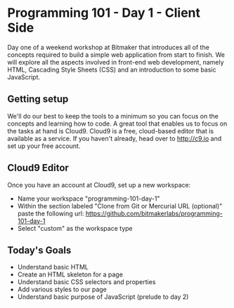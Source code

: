# Programming 101 - Day 1 - Client Side

Day one of a weekend workshop at Bitmaker that introduces all of the concepts required to build a simple web application from start to finish. We will explore all the aspects involved in front-end web development, namely HTML, Cascading Style Sheets (CSS) and an introduction to some basic JavaScript.

## Getting setup

We'll do our best to keep the tools to a minimum so you can focus on the concepts and learning how to code. A great tool that enables us to focus on the tasks at hand is Cloud9. Cloud9 is a free, cloud-based editor that is available as a service. If you haven't already, head over to http://c9.io and set up your free account.

## Cloud9 Editor

Once you have an account at Cloud9, set up a new workspace:

* Name your workspace "programming-101-day-1"
* Within the section labeled "Clone from Git or Mercurial URL (optional)" paste the following url: https://github.com/bitmakerlabs/programming-101-day-1
* Select "custom" as the workspace type

## Today's Goals

* Understand basic HTML
* Create an HTML skeleton for a page
* Understand basic CSS selectors and properties
* Add various styles to our page
* Understand basic purpose of JavaScript (prelude to day 2)
